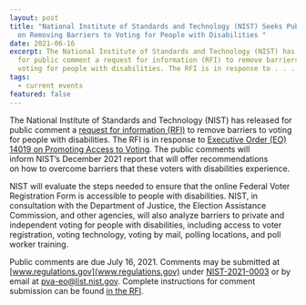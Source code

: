 ```yaml
---
layout: post
title: "National Institute of Standards and Technology (NIST) Seeks Public Input
  on Removing Barriers to Voting for People with Disabilities "
date: 2021-06-16
excerpt: The National Institute of Standards and Technology (NIST) has released
  for public comment a request for information (RFI) to remove barriers to
  voting for people with disabilities. The RFI is in response to . . .
tags:
  - current events
featured: false
---
```

The National Institute of Standards and Technology (NIST) has released for public comment a [request for information (RFI)](https://www.federalregister.gov/documents/2021/06/16/2021-12619/promoting-access-to-voting) to remove barriers to voting for people with disabilities. The RFI is in response to [Executive Order (EO) 14019 on Promoting Access to Voting](https://nam10.safelinks.protection.outlook.com/?url=https%3A%2F%2Fwww.federalregister.gov%2Fdocuments%2F2021%2F03%2F10%2F2021-05087%2Fpromoting-access-to-voting&data=04%7C01%7CPavithran%40access-board.gov%7C2acdb832b191476d4f6008d92c240e5a%7Cfc6093f5e55e4f93b2cf26d0822201c9%7C0%7C0%7C637589355651004798%7CUnknown%7CTWFpbGZsb3d8eyJWIjoiMC4wLjAwMDAiLCJQIjoiV2luMzIiLCJBTiI6Ik1haWwiLCJXVCI6Mn0%3D%7C1000&sdata=VNG%2BHRE%2BhhtnTPZEMkaztPYUrW5XNWRps2zNCxHdJsM%3D&reserved=0). The public comments will inform NIST’s December 2021 report that will offer recommendations on how to overcome barriers that these voters with disabilities experience. 

NIST will evaluate the steps needed to ensure that the online Federal Voter Registration Form is accessible to people with disabilities. NIST, in consultation with the Department of Justice, the Election Assistance Commission, and other agencies, will also analyze barriers to private and independent voting for people with disabilities, including access to voter registration, voting technology, voting by mail, polling locations, and poll worker training.  

Public comments are due July 16, 2021. Comments may be submitted at [www.regulations.gov](www.regulations.gov) under [NIST-2021-0003](https://www.regulations.gov/document/NIST-2021-0003-0001) or by email at <pva-eo@list.nist.gov>. Complete instructions for comment submission can be found [in the RFI](https://www.federalregister.gov/documents/2021/06/16/2021-12619/promoting-access-to-voting).

